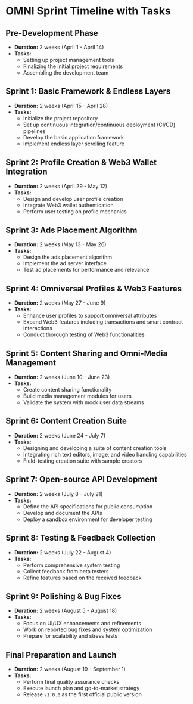 # OMNI Sprint Timeline with Tasks

## Pre-Development Phase
- **Duration:** 2 weeks (April 1 - April 14)
- **Tasks:**
  - Setting up project management tools
  - Finalizing the initial project requirements
  - Assembling the development team

## Sprint 1: Basic Framework & Endless Layers
- **Duration:** 2 weeks (April 15 - April 28)
- **Tasks:**
  - Initialize the project repository
  - Set up continuous integration/continuous deployment (CI/CD) pipelines
  - Develop the basic application framework
  - Implement endless layer scrolling feature

## Sprint 2: Profile Creation & Web3 Wallet Integration
- **Duration:** 2 weeks (April 29 - May 12)
- **Tasks:**
  - Design and develop user profile creation
  - Integrate Web3 wallet authentication
  - Perform user testing on profile mechanics

## Sprint 3: Ads Placement Algorithm
- **Duration:** 2 weeks (May 13 - May 26)
- **Tasks:**
  - Design the ads placement algorithm
  - Implement the ad server interface
  - Test ad placements for performance and relevance

## Sprint 4: Omniversal Profiles & Web3 Features
- **Duration:** 2 weeks (May 27 - June 9)
- **Tasks:**
  - Enhance user profiles to support omniversal attributes
  - Expand Web3 features including transactions and smart contract interactions
  - Conduct thorough testing of Web3 functionalities

## Sprint 5: Content Sharing and Omni-Media Management
- **Duration:** 2 weeks (June 10 - June 23)
- **Tasks:**
  - Create content sharing functionality
  - Build media management modules for users
  - Validate the system with mock user data streams

## Sprint 6: Content Creation Suite
- **Duration:** 2 weeks (June 24 - July 7)
- **Tasks:**
  - Designing and developing a suite of content creation tools
  - Integrating rich text editors, image, and video handling capabilities
  - Field-testing creation suite with sample creators

## Sprint 7: Open-source API Development
- **Duration:** 2 weeks (July 8 - July 21)
- **Tasks:**
  - Define the API specifications for public consumption
  - Develop and document the APIs
  - Deploy a sandbox environment for developer testing

## Sprint 8: Testing & Feedback Collection
- **Duration:** 2 weeks (July 22 - August 4)
- **Tasks:**
  - Perform comprehensive system testing
  - Collect feedback from beta testers
  - Refine features based on the received feedback

## Sprint 9: Polishing & Bug Fixes
- **Duration:** 2 weeks (August 5 - August 18)
- **Tasks:**
  - Focus on UI/UX enhancements and refinements
  - Work on reported bug fixes and system optimization
  - Prepare for scalability and stress tests

## Final Preparation and Launch
- **Duration:** 2 weeks (August 19 - September 1)
- **Tasks:**
  - Perform final quality assurance checks
  - Execute launch plan and go-to-market strategy
  - Release `v1.0.0` as the first official public version